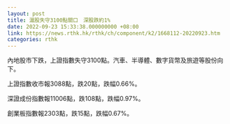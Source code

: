 ```yaml
---
layout: post
title: 滬股失守3100點關口　深股跌約1%
date: 2022-09-23 15:33:38.000000000 +08:00
link: https://news.rthk.hk/rthk/ch/component/k2/1668112-20220923.htm
categories: rthk
---
```


內地股市下跌，上證指數失守3100點。汽車、半導體、數字貨幣及旅遊等股份向下。

上證指數收市報3088點，跌20點，跌幅0.66%。

深證成份指數報11006點，跌108點，跌幅0.97%。

創業板指數報2303點，跌15點，跌幅0.67%。

